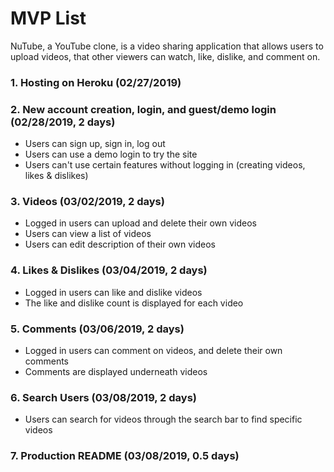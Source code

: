 # MVP List

NuTube, a YouTube clone, is a video sharing application that allows users to upload videos, that other viewers can watch, like, dislike, and comment on.

### 1. Hosting on Heroku (02/27/2019)

### 2. New account creation, login, and guest/demo login (02/28/2019, 2 days)
  + Users can sign up, sign in, log out
  + Users can use a demo login to try the site
  + Users can't use certain features without logging in (creating videos, likes & dislikes)

### 3. Videos (03/02/2019, 2 days)
  + Logged in users can upload and delete their own videos
  + Users can view a list of videos
  + Users can edit description of their own videos

### 4. Likes & Dislikes (03/04/2019, 2 days)
  + Logged in users can like and dislike videos
  + The like and dislike count is displayed for each video

### 5. Comments (03/06/2019, 2 days)
  + Logged in users can comment on videos, and delete their own comments
  + Comments are displayed underneath videos

### 6. Search Users (03/08/2019, 2 days)
  + Users can search for videos through the search bar to find specific videos

### 7. Production README (03/08/2019, 0.5 days)